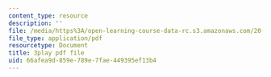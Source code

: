 ```yaml
---
content_type: resource
description: ''
file: /media/https%3A/open-learning-course-data-rc.s3.amazonaws.com/20-219-becoming-the-next-bill-nye-writing-and-hosting-the-educational-show-january-iap-2015/66afea9d859e789e7fae449395ef13b4_qkkI9Z9tKvo.pdf
file_type: application/pdf
resourcetype: Document
title: 3play pdf file
uid: 66afea9d-859e-789e-7fae-449395ef13b4
---
```

